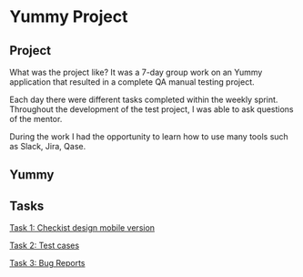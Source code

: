 # Yummy Project


## <a name="About projects">Project</a>

<p>What was the project like? It was a 7-day group work on an Yummy application that resulted in a complete QA manual testing project.</p>
<p>Each day there were different tasks completed within the weekly sprint. Throughout the development of the test project, I was able to ask questions of the mentor.</p> 
<p>During the work I had the opportunity to learn how to use many tools such as Slack, Jira, Qase.</p>


## <a name="About YUMMY">Yummy</a>



## <a name="Tasks">Tasks</a>

[Task 1: Checkist design mobile version](https://docs.google.com/spreadsheets/d/1exngv6KbeBrJrw9ltkRgFoux1nFuRp9n1un_LrYW9A0/edit?usp=sharing)

[Task 2: Test cases]()

[Task 3: Bug Reports]()
